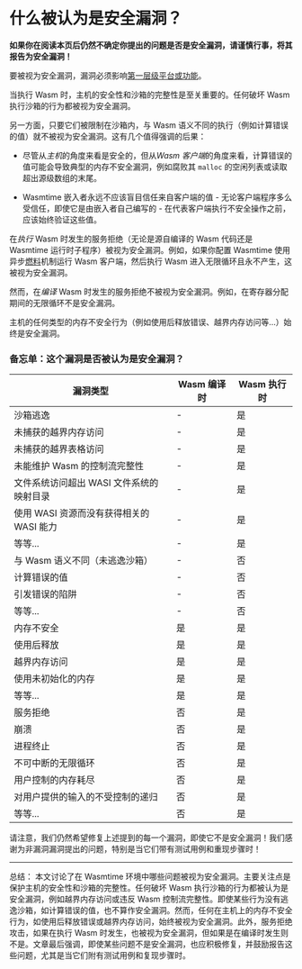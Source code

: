# 什么被认为是安全漏洞？

**如果你在阅读本页后仍然不确定你提出的问题是否是安全漏洞，请谨慎行事，将其报告为安全漏洞！**

要被视为安全漏洞，漏洞必须影响[第一层级平台或功能](./stability-tiers.md)。

当执行 Wasm 时，主机的安全性和沙箱的完整性是至关重要的。任何破坏 Wasm 执行沙箱的行为都被视为安全漏洞。

另一方面，只要它们被限制在沙箱内，与 Wasm 语义不同的执行（例如计算错误的值）就不被视为安全漏洞。这有几个值得强调的后果：

* 尽管从*主机*的角度来看是安全的，但从*Wasm 客户端*的角度来看，计算错误的值可能会导致典型的内存不安全漏洞，例如腐败其 `malloc` 的空闲列表或读取超出源级数组的末尾。

* Wasmtime 嵌入者永远不应该盲目信任来自客户端的值 - 无论客户端程序多么受信任，即使它是由嵌入者自己编写的 - 在代表客户端执行不安全操作之前，应该始终验证这些值。

在*执行* Wasm 时发生的服务拒绝（无论是源自编译的 Wasm 代码还是 Wasmtime 运行时子程序）被视为安全漏洞。例如，如果你配置 Wasmtime 使用异步[燃料](https://docs.rs/wasmtime/latest/wasmtime/struct.Config.html#method.consume_fuel)机制运行 Wasm 客户端，然后执行 Wasm 进入无限循环且永不产生，这被视为安全漏洞。

然而，在*编译* Wasm 时发生的服务拒绝不被视为安全漏洞。例如，在寄存器分配期间的无限循环不是安全漏洞。

主机的任何类型的内存不安全行为（例如使用后释放错误、越界内存访问等...）始终是安全漏洞。

### 备忘单：这个漏洞是否被认为是安全漏洞？

| 漏洞类型 | Wasm 编译时 | Wasm 执行时 |
|-------------------------|------------|------------|
| 沙箱逃逸 | -          | 是         |
| 未捕获的越界内存访问 | -          | 是         |
| 未捕获的越界表格访问 | -          | 是         |
| 未能维护 Wasm 的控制流完整性 | -          | 是         |
| 文件系统访问超出 WASI 文件系统的映射目录 | -          | 是         |
| 使用 WASI 资源而没有获得相关的 WASI 能力 | -          | 是         |
| 等等... | -          | 是         |
| 与 Wasm 语义不同（未逃逸沙箱） | -          | 否         |
| 计算错误的值 | -          | 否         |
| 引发错误的陷阱 | -          | 否         |
| 等等... | -          | 否         |
| 内存不安全 | 是         | 是         |
| 使用后释放 | 是         | 是         |
| 越界内存访问 | 是         | 是         |
| 使用未初始化的内存 | 是         | 是         |
| 等等... | 是         | 是         |
| 服务拒绝 | 否          | 是         |
| 崩溃 | 否          | 是         |
| 进程终止 | 否          | 是         |
| 不可中断的无限循环 | 否          | 是         |
| 用户控制的内存耗尽 | 否          | 是         |
| 对用户提供的输入的不受控制的递归 | 否          | 是         |
| 等等... | 否          | 是         |

请注意，我们仍然希望修复上述提到的每一个漏洞，即使它不是安全漏洞！我们感谢为非漏洞漏洞提出的问题，特别是当它们带有测试用例和重现步骤时！

---

总结：
本文讨论了在 Wasmtime 环境中哪些问题被视为安全漏洞。主要关注点是保护主机的安全性和沙箱的完整性。任何破坏 Wasm 执行沙箱的行为都被认为是安全漏洞，例如越界内存访问或违反 Wasm 控制流完整性。即使某些行为没有逃逸沙箱，如计算错误的值，也不算作安全漏洞。然而，任何在主机上的内存不安全行为，如使用后释放错误或越界内存访问，始终被视为安全漏洞。此外，服务拒绝攻击，如果在执行 Wasm 时发生，也被视为安全漏洞，但如果是在编译时发生则不是。文章最后强调，即使某些问题不是安全漏洞，也应积极修复，并鼓励报告这些问题，尤其是当它们附有测试用例和复现步骤时。
